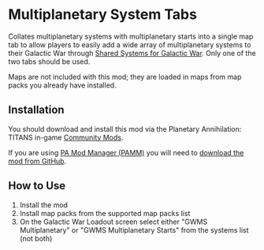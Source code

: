 # Multiplanetary System Tabs

Collates multiplanetary systems with multiplanetary starts into a single map tab to allow players to easily add a wide array of multiplanetary systems to their Galactic War through [Shared Systems for Galactic War](https://forums.planetaryannihilation.com/threads/rel-shared-systems-for-galactic-war.71533/). Only one of the two tabs should be used.

Maps are not included with this mod; they are loaded in maps from map packs you already have installed.

## Installation

You should download and install this mod via the Planetary Annihilation: TITANS in-game [Community Mods](https://steamcommunity.com/sharedfiles/filedetails/?id=1417396826).

If you are using [PA Mod Manager (PAMM)](https://steamcommunity.com/sharedfiles/filedetails/?id=2631864717) you will need to [download the mod from GitHub](https://github.com/Quitch/GW-AI-Overhaul/releases/latest).

## How to Use

1. Install the mod
2. Install map packs from the supported map packs list
3. On the Galactic War Loadout screen select either "GWMS Multiplanetary" or "GWMS Multiplanetary Starts" from the systems list (not both)
